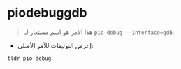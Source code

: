 # piodebuggdb

> هذا الأمر هو اسم مستعار لـ `pio debug --interface=gdb`.

- إعرض التوثيقات للأمر الأصلي:

`tldr pio debug`
